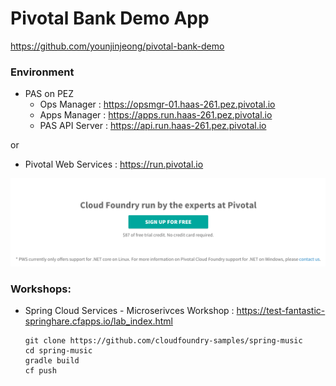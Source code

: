 
# Pivotal Bank Demo App
https://github.com/younjinjeong/pivotal-bank-demo

### Environment
- PAS on PEZ 
  - Ops Manager : https://opsmgr-01.haas-261.pez.pivotal.io
  - Apps Manager : https://apps.run.haas-261.pez.pivotal.io
  - PAS API Server : https://api.run.haas-261.pez.pivotal.io

or 
- Pivotal Web Services : https://run.pivotal.io

![](img/pws-sign-up-free.png)

<!-- 
  or
- PAS on Azure
  - Ops Manager : https://opsmgr.pcf.kr.pivotal.io
  - Apps Manager : https://apps.sys.pcf.kr.pivotal.io
  - PAS API Server : https://api.sys.pcf.kr.pivotal.io
 -->

### Workshops:

- Spring Cloud Services - Microserivces Workshop : https://test-fantastic-springhare.cfapps.io/lab_index.html


  ```
  git clone https://github.com/cloudfoundry-samples/spring-music
  cd spring-music
  gradle build
  cf push
  ```